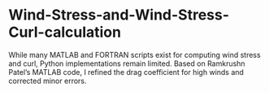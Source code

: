 # Wind-Stress-and-Wind-Stress-Curl-calculation
While many MATLAB and FORTRAN scripts exist for computing wind stress and curl, Python implementations remain limited. Based on Ramkrushn Patel’s MATLAB code, I refined the drag coefficient for high winds and corrected minor errors.
